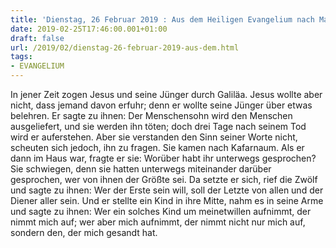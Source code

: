 ```yaml
---
title: 'Dienstag, 26 Februar 2019 : Aus dem Heiligen Evangelium nach Markus - Mk 9,30-37.'
date: 2019-02-25T17:46:00.001+01:00
draft: false
url: /2019/02/dienstag-26-februar-2019-aus-dem.html
tags: 
- EVANGELIUM
---
```


In jener Zeit zogen Jesus und seine Jünger durch Galiläa. Jesus wollte aber nicht, dass jemand davon erfuhr; denn er wollte seine Jünger über etwas belehren. Er sagte zu ihnen: Der Menschensohn wird den Menschen ausgeliefert, und sie werden ihn töten; doch drei Tage nach seinem Tod wird er auferstehen. Aber sie verstanden den Sinn seiner Worte nicht, scheuten sich jedoch, ihn zu fragen. Sie kamen nach Kafarnaum. Als er dann im Haus war, fragte er sie: Worüber habt ihr unterwegs gesprochen? Sie schwiegen, denn sie hatten unterwegs miteinander darüber gesprochen, wer von ihnen der Größte sei. Da setzte er sich, rief die Zwölf und sagte zu ihnen: Wer der Erste sein will, soll der Letzte von allen und der Diener aller sein. Und er stellte ein Kind in ihre Mitte, nahm es in seine Arme und sagte zu ihnen: Wer ein solches Kind um meinetwillen aufnimmt, der nimmt mich auf; wer aber mich aufnimmt, der nimmt nicht nur mich auf, sondern den, der mich gesandt hat.